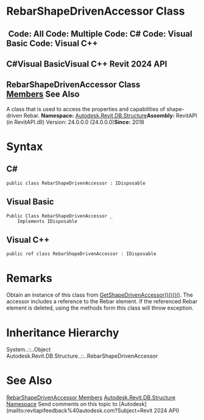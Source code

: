 # RebarShapeDrivenAccessor Class

﻿
 Code: All Code: Multiple Code: C# Code: Visual Basic Code: Visual C++   
---  
C#Visual BasicVisual C++
Revit 2024 API  
---  
RebarShapeDrivenAccessor Class  
[Members](f7f7f744-3ddd-1572-b36f-acf1e26b2ea9.md "RebarShapeDrivenAccessor Members") See Also  
---  
A class that is used to access the properties and capabilities of shape-driven Rebar. 
**Namespace:** [Autodesk.Revit.DB.Structure](d586b341-f687-9d90-e96d-255806b7d4fc.md "Autodesk.Revit.DB.Structure Namespace")**Assembly:** RevitAPI (in RevitAPI.dll) Version: 24.0.0.0 (24.0.0.0)**Since:** 2018 
# Syntax
C#  
---  
```text
public class RebarShapeDrivenAccessor : IDisposable
```
  
Visual Basic  
---  
```text
Public Class RebarShapeDrivenAccessor _
	Implements IDisposable
```
  
Visual C++  
---  
```text
public ref class RebarShapeDrivenAccessor : IDisposable
```
  
# Remarks
Obtain an instance of this class from [GetShapeDrivenAccessor()()()()](c77085bd-db18-4869-bb2a-1e5c702e273a.md "GetShapeDrivenAccessor Method"). The accessor includes a reference to the Rebar element. If the referenced Rebar element is deleted, using the methods form this class will throw exception. 
# Inheritance Hierarchy
System..::..Object Autodesk.Revit.DB.Structure..::..RebarShapeDrivenAccessor
# See Also
[RebarShapeDrivenAccessor Members](f7f7f744-3ddd-1572-b36f-acf1e26b2ea9.md "RebarShapeDrivenAccessor Members")
[Autodesk.Revit.DB.Structure Namespace](d586b341-f687-9d90-e96d-255806b7d4fc.md "Autodesk.Revit.DB.Structure Namespace")
Send comments on this topic to [Autodesk](mailto:revitapifeedback%40autodesk.com?Subject=Revit 2024 API)